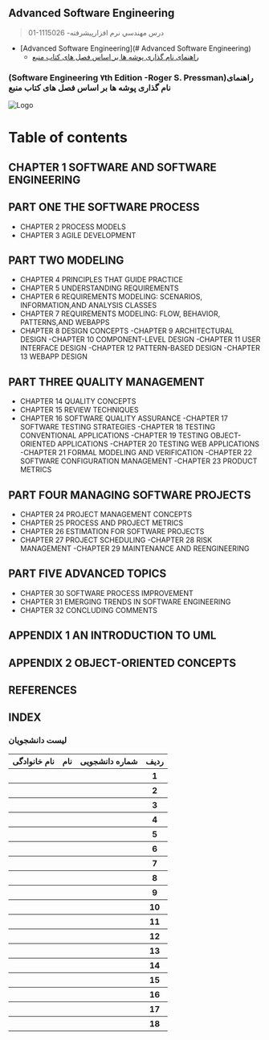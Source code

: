 ## Advanced Software Engineering

> 01-1115026 -درس مهندسي نرم افزارپيشرفته 

- [Advanced Software Engineering](# Advanced Software Engineering)
    * [راهنمای نام گذاری پوشه ها بر اساس فصل های کتاب منبع](#راهنمای-نام-گذاری-پوشه-ها-بر-اساس-فصل-های-کتاب-منبع)
    
###    (Software Engineering ٧th Edition -Roger S. Pressman)راهنمای نام گذاری پوشه ها بر اساس فصل های کتاب منبع
![Logo](https://github.com/AliRazavi-edu/PNU_3991/blob/master/image/software.png)
# Table of contents
## CHAPTER 1 SOFTWARE AND SOFTWARE ENGINEERING 

## PART ONE THE SOFTWARE PROCESS 
- CHAPTER 2 PROCESS MODELS
- CHAPTER 3 AGILE DEVELOPMENT

## PART TWO MODELING
- CHAPTER 4 PRINCIPLES THAT GUIDE PRACTICE
- CHAPTER 5 UNDERSTANDING REQUIREMENTS
- CHAPTER 6 REQUIREMENTS MODELING: SCENARIOS, INFORMATION,AND ANALYSIS CLASSES
- CHAPTER 7 REQUIREMENTS MODELING: FLOW, BEHAVIOR, PATTERNS,AND WEBAPPS
- CHAPTER 8 DESIGN CONCEPTS
-CHAPTER 9 ARCHITECTURAL DESIGN
-CHAPTER 10 COMPONENT-LEVEL DESIGN
-CHAPTER 11 USER INTERFACE DESIGN
-CHAPTER 12 PATTERN-BASED DESIGN
-CHAPTER 13 WEBAPP DESIGN

## PART THREE QUALITY MANAGEMENT
- CHAPTER 14 QUALITY CONCEPTS
- CHAPTER 15 REVIEW TECHNIQUES
- CHAPTER 16 SOFTWARE QUALITY ASSURANCE
-CHAPTER 17 SOFTWARE TESTING STRATEGIES
-CHAPTER 18 TESTING CONVENTIONAL APPLICATIONS
-CHAPTER 19 TESTING OBJECT-ORIENTED APPLICATIONS
-CHAPTER 20 TESTING WEB APPLICATIONS
-CHAPTER 21 FORMAL MODELING AND VERIFICATION
-CHAPTER 22 SOFTWARE CONFIGURATION MANAGEMENT
-CHAPTER 23 PRODUCT METRICS
## PART FOUR MANAGING SOFTWARE PROJECTS
- CHAPTER 24 PROJECT MANAGEMENT CONCEPTS
- CHAPTER 25 PROCESS AND PROJECT METRICS
- CHAPTER 26 ESTIMATION FOR SOFTWARE PROJECTS
- CHAPTER 27 PROJECT SCHEDULING
-CHAPTER 28 RISK MANAGEMENT
-CHAPTER 29 MAINTENANCE AND REENGINEERING
## PART FIVE ADVANCED TOPICS
- CHAPTER 30 SOFTWARE PROCESS IMPROVEMENT
- CHAPTER 31 EMERGING TRENDS IN SOFTWARE ENGINEERING
- CHAPTER 32 CONCLUDING COMMENTS
## APPENDIX 1 AN INTRODUCTION TO UML
## APPENDIX 2 OBJECT-ORIENTED CONCEPTS
## REFERENCES
## INDEX

### لیست دانشجویان

<table style="width:100%">
  <tr>
    <th >نام خانوادگی</th>
    <th>نام</th>
    <th>شماره دانشجویی</th>
    <th>ردیف</th>
  </tr>
  <tr>
    <th ></th>
    <th ></th>
    <th></th>
    <th>1</th>
  </tr>
   <tr>
    <th ></th>
    <th ></th>
    <th></th>
    <th>2</th>
  </tr>
   <tr>
    <th ></th>
    <th ></th>
    <th></th>
    <th>3</th>
  </tr>
   <tr>
    <th ></th>
    <th ></th>
    <th></th>
    <th>4</th>
  </tr>
   <tr>
    <th ></th>
    <th ></th>
    <th></th>
    <th>5</th>
  </tr>
   <tr>
    <th ></th>
    <th ></th>
    <th></th>
    <th>6</th>
  </tr>
   <tr>
    <th ></th>
    <th ></th>
    <th></th>
    <th>7</th>
  </tr>
   <tr>
    <th ></th>
    <th ></th>
    <th></th>
    <th>8</th>
  </tr>
   <tr>
    <th ></th>
    <th ></th>
    <th></th>
    <th>9</th>
  </tr>
   <tr>
    <th ></th>
    <th ></th>
    <th></th>
    <th>10</th>
  </tr>
   <tr>
    <th ></th>
    <th ></th>
    <th></th>
    <th>11</th>
  </tr>
   <tr>
    <th ></th>
    <th ></th>
    <th></th>
    <th>12</th>
  </tr>
   <tr>
    <th ></th>
    <th ></th>
    <th></th>
    <th>13</th>
  </tr>
   <tr>
    <th ></th>
    <th ></th>
    <th></th>
    <th>14</th>
  </tr>
   <tr>
    <th ></th>
    <th ></th>
    <th></th>
    <th>15</th>
  </tr>
   <tr>
    <th ></th>
    <th ></th>
    <th></th>
    <th>16</th>
  </tr>
   <tr>
    <th ></th>
    <th ></th>
    <th></th>
    <th>17</th>
  </tr>
   <tr>
    <th ></th>
    <th ></th>
    <th></th>
    <th>18</th>
  </tr>
</table>
